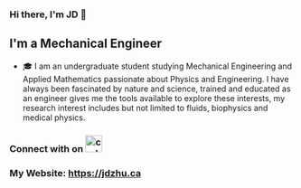 ### Hi there, I'm JD 👋

## I'm a Mechanical Engineer
- 🎓 I am an undergraduate student studying Mechanical Engineering and Applied Mathematics passionate about Physics and Engineering. I have always been fascinated by nature and science, trained and educated as an engineer gives me the tools available to explore these interests, my research interest includes but not limited to fluids, biophysics and medical physics.

### Connect with on   [<img alt="codeSTACKr | LinkedIn" width="30px" src="https://cdn.jsdelivr.net/npm/simple-icons@v3/icons/linkedin.svg" />][linkedin]

### My Website: https://jdzhu.ca



[linkedin]: https://www.linkedin.com/in/jd-zhu

